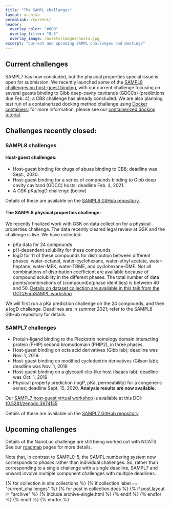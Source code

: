 ```yaml
---
title: "The SAMPL challenges"
layout: archive
permalink: /current/
header:
  overlay_color: "#000"
  overlay_filter: "0.5"
  overlay_image: /assets/images/hosts.jpg
excerpt: "Current and upcoming SAMPL challenges and meetings"
---
```


## Current challenges

SAMPL7 has now concluded, but the physical properties special issue is open for submission. We recently launched some of the [SAMPL8 challenges on host-guest binding](https://github.com/samplchallenges/SAMPL8), with our current challenge focusing on several guests binding to Gibb deep-cavity cavitands (GDCCs) (predictions due Feb. 4); a CB8 challenge has already concluded. We are also planning test run of a containerized docking method challenge using [Docker containers](https://www.docker.com/resources/what-container); for more information, please see our [containerized docking tutorial](https://github.com/samplchallenges/SAMPL-containers/tree/main/tutorials).

## Challenges recently closed:

### SAMPL8 challenges

#### Host-guest challenges:
- Host-guest binding for drugs of abuse binding to CB8; deadline was Sept., 2020.
- Host-guest binding for a series of compounds binding to Gibb deep cavity cavitand (GDCC) hosts; deadline Feb. 4, 2021.
- A GSK pKa/logD challenge (below)

Details of these are available on the [SAMPL8 GitHub repository](https://github.com/samplchallenges/SAMPL8).

#### The SAMPL8 physical properties challenge:
We recently finalized work with GSK on data collection for a physical properties challenge. The data recently cleared legal review at GSK and the challenge is live. We have collected:
- pKa data for 24 compounds
- pH-dependent solubility for these compounds
- logD for 11 of these compounds for distribution between different phases: water-octanol, water-cyclohexane, water-ethyl acetate, water-heptane, water-MEK, water-TBME, and cyclohexane-DMF. Not all combinations of distribution coefficient are available because of compound solubility in the different phases. The total number of data points/combinations of (compound)x(phase identities) is between 40 and 50. [Details on dataset collection are available in this talk from the GCC/EuroSAMPL workshop](https://dx.doi.org/10.5281/zenodo.4245127])

We will first run a pKa prediction challenge on the 24 compounds, and then a logD challenge. Deadlines are in summer 2021; refer to the SAMPL8 GitHub repository for details.

### SAMPL7 challenges
- Protein-ligand binding to the Pleckstrin homology domain interacting protein (PHIP) second bromodomain (PHIP2), in three phases.
- Host-guest binding on octa acid derivatives (Gibb lab); deadline was Nov. 1, 2019.
- Host-guest binding on modified cyclodextrin derivatives (Gilson lab); deadline was Nov. 1, 2019
- Host-guest binding on a glycouril clip-like host (Isaacs lab); deadline was Oct. 1, 2019
- Physical property prediction (logP, pKa, permeability) for a congeneric series; deadline Sept. 15, 2020. **Analysis results are now available.**

Our [SAMPL7 host-guest virtual workshop](http://dx.doi.org/10.5281/zenodo.3674155) is available at this DOI: [10.5281/zenodo.3674155](http://dx.doi.org/10.5281/zenodo.3674155)

Details of these are available on the [SAMPL7 GitHub repository](https://github.com/samplchallenges/SAMPL7).


## Upcoming challenges

Details of the NanoLuc challenge are still being worked out with NCATS.
See our [roadmap](https://samplchallenges.github.io/roadmap/) pages for more details.


Note that, in contrast to SAMPL0-5, the SAMPL numbering system now corresponds to *phases* rather than individual challenges. So, rather than corresponding to a single challenge with a single deadline, SAMPL7 and onward involve multiple component challenges with multiple deadlines.


{% for collection in site.collections %}
  {% if collection.label == "current_challenges" %}
    {% for post in collection.docs %}
	  {% if post.layout != "archive" %}
        {% include archive-single.html %}
	  {% endif %}
    {% endfor %}
  {% endif %}
{% endfor %}
